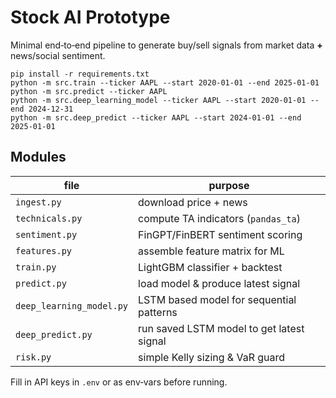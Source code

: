 # Stock AI Prototype

Minimal end‑to‑end pipeline to generate buy/sell signals from
market data **+** news/social sentiment.

```
pip install -r requirements.txt
python -m src.train --ticker AAPL --start 2020-01-01 --end 2025-01-01
python -m src.predict --ticker AAPL
python -m src.deep_learning_model --ticker AAPL --start 2020-01-01 --end 2024-12-31
python -m src.deep_predict --ticker AAPL --start 2024-01-01 --end 2025-01-01
```

## Modules
| file | purpose |
|------|---------|
| `ingest.py` | download price + news |
| `technicals.py` | compute TA indicators (`pandas_ta`) |
| `sentiment.py` | FinGPT/FinBERT sentiment scoring |
| `features.py` | assemble feature matrix for ML |
| `train.py` | LightGBM classifier + backtest |
| `predict.py` | load model & produce latest signal |
| `deep_learning_model.py` | LSTM based model for sequential patterns |
| `deep_predict.py` | run saved LSTM model to get latest signal |
| `risk.py` | simple Kelly sizing & VaR guard |

Fill in API keys in `.env` or as env‑vars before running.